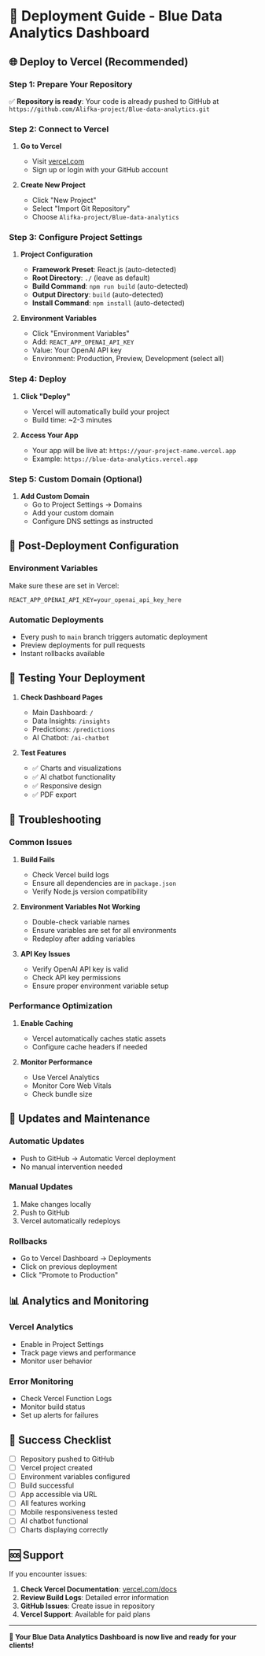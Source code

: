# 🚀 Deployment Guide - Blue Data Analytics Dashboard

## 🌐 Deploy to Vercel (Recommended)

### Step 1: Prepare Your Repository
✅ **Repository is ready**: Your code is already pushed to GitHub at `https://github.com/Alifka-project/Blue-data-analytics.git`

### Step 2: Connect to Vercel

1. **Go to Vercel**
   - Visit [vercel.com](https://vercel.com)
   - Sign up or login with your GitHub account

2. **Create New Project**
   - Click "New Project"
   - Select "Import Git Repository"
   - Choose `Alifka-project/Blue-data-analytics`

### Step 3: Configure Project Settings

1. **Project Configuration**
   - **Framework Preset**: React.js (auto-detected)
   - **Root Directory**: `./` (leave as default)
   - **Build Command**: `npm run build` (auto-detected)
   - **Output Directory**: `build` (auto-detected)
   - **Install Command**: `npm install` (auto-detected)

2. **Environment Variables**
   - Click "Environment Variables"
   - Add: `REACT_APP_OPENAI_API_KEY`
   - Value: Your OpenAI API key
   - Environment: Production, Preview, Development (select all)

### Step 4: Deploy

1. **Click "Deploy"**
   - Vercel will automatically build your project
   - Build time: ~2-3 minutes

2. **Access Your App**
   - Your app will be live at: `https://your-project-name.vercel.app`
   - Example: `https://blue-data-analytics.vercel.app`

### Step 5: Custom Domain (Optional)

1. **Add Custom Domain**
   - Go to Project Settings → Domains
   - Add your custom domain
   - Configure DNS settings as instructed

## 🔧 Post-Deployment Configuration

### Environment Variables
Make sure these are set in Vercel:
```env
REACT_APP_OPENAI_API_KEY=your_openai_api_key_here
```

### Automatic Deployments
- Every push to `main` branch triggers automatic deployment
- Preview deployments for pull requests
- Instant rollbacks available

## 📱 Testing Your Deployment

1. **Check Dashboard Pages**
   - Main Dashboard: `/`
   - Data Insights: `/insights`
   - Predictions: `/predictions`
   - AI Chatbot: `/ai-chatbot`

2. **Test Features**
   - ✅ Charts and visualizations
   - ✅ AI chatbot functionality
   - ✅ Responsive design
   - ✅ PDF export

## 🚨 Troubleshooting

### Common Issues

1. **Build Fails**
   - Check Vercel build logs
   - Ensure all dependencies are in `package.json`
   - Verify Node.js version compatibility

2. **Environment Variables Not Working**
   - Double-check variable names
   - Ensure variables are set for all environments
   - Redeploy after adding variables

3. **API Key Issues**
   - Verify OpenAI API key is valid
   - Check API key permissions
   - Ensure proper environment variable setup

### Performance Optimization

1. **Enable Caching**
   - Vercel automatically caches static assets
   - Configure cache headers if needed

2. **Monitor Performance**
   - Use Vercel Analytics
   - Monitor Core Web Vitals
   - Check bundle size

## 🔄 Updates and Maintenance

### Automatic Updates
- Push to GitHub → Automatic Vercel deployment
- No manual intervention needed

### Manual Updates
1. Make changes locally
2. Push to GitHub
3. Vercel automatically redeploys

### Rollbacks
- Go to Vercel Dashboard → Deployments
- Click on previous deployment
- Click "Promote to Production"

## 📊 Analytics and Monitoring

### Vercel Analytics
- Enable in Project Settings
- Track page views and performance
- Monitor user behavior

### Error Monitoring
- Check Vercel Function Logs
- Monitor build status
- Set up alerts for failures

## 🎯 Success Checklist

- [ ] Repository pushed to GitHub
- [ ] Vercel project created
- [ ] Environment variables configured
- [ ] Build successful
- [ ] App accessible via URL
- [ ] All features working
- [ ] Mobile responsiveness tested
- [ ] AI chatbot functional
- [ ] Charts displaying correctly

## 🆘 Support

If you encounter issues:

1. **Check Vercel Documentation**: [vercel.com/docs](https://vercel.com/docs)
2. **Review Build Logs**: Detailed error information
3. **GitHub Issues**: Create issue in repository
4. **Vercel Support**: Available for paid plans

---

**🎉 Your Blue Data Analytics Dashboard is now live and ready for your clients!**

